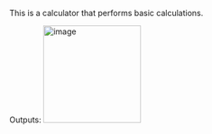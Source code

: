 This is a calculator that performs basic calculations. 

Outputs:
<img width="173" alt="image" src="https://github.com/Japesa112/simpleCalculator/assets/130290441/25d6e71f-26fd-427d-bdd3-d12b5359172d">

